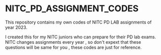 # NITC_PD_ASSIGNMENT_CODES
This repository contains my own codes of NITC PD LAB assignments of year 2023. 

I created this for my NITC juniors who can prepare for their PD lab exams.
NITC changes assignments every year , so don't expext that these questions will be same for you , these codes are just for reference.
